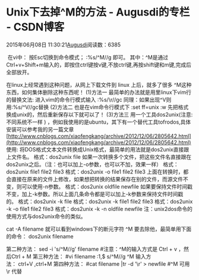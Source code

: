 
# Unix下去掉^M的方法 - Augusdi的专栏 - CSDN博客


2015年06月08日 11:30:21[Augusdi](https://me.csdn.net/Augusdi)阅读数：6385


﻿﻿
在vi中：
按Esc切换到命令模式；
:%s/^M//g
即可。
其中：^M是通过 Ctrl+v+Shift+m输入的，即按住ctrl键按v键,不放ctrl键,再按shift键和m键,完成后全部放开。

在linux上经常遇到这种问题，从网上下载文件到 linux 上后，就多了很多 ^M这种东西，如何集体删除这种东西呢！
(1)方法一
最简单的办法就是用里linux下vim行的替换文法:
进入vim的命令行模式输入
:%s/\r//gc
同理：如果出现^V则用:%s/^V//gc替换
(2)方法二
也是在vim命令行模式下
:set ff=unix
:w
先把格式换成unix的，然后重新保存以下就可以了！
(3)方法三
用一个工具dos2unix(注意:不同系统不一样 ) ，例如我使用的是ubuntu，其下有一个替代工具tofrodos,具体安装可以参考我的另一篇文章
[http://www.cnblogs.com/xiaofengkang/archive/2012/12/06/2805642.html](http://www.cnblogs.com/xiaofengkang/archive/2012/12/06/2805642.html)
使用:
将DOS格式文本文件转换成Unix格式，最简单的用法就是dos2unix直接跟上文件名。
格式：dos2unix file
如果一次转换多个文件，把这些文件名直接跟在dos2unix之后。（注：也可以加上-o参数，也可以不加，效果一样）
格式：dos2unix file1 file2 file3
格式：dos2unix -o file1 file2 file3
上面在转换时，都会直接在原来的文件上修改，如果想把转换的结果保存在别的文件，而源文件不变，则可以使用-n参数。
格式：dos2unix oldfile newfile
如果要保持文件时间戳不变，加上-k参数。所以上面几条命令都是可以加上-k参数来保持文件时间戳的。
格式：dos2unix -k file
格式：dos2unix -k file1 file2 file3
格式：dos2unix -k -o file1 file2 file3
格式：dos2unix -k -n oldfile newfile
注：unix2dos命令的使用方式与dos2unix命令的类似。


cat -A filename 就可以看到windows下的断元字符 ^M
要去除他，最简单用下面的命令：
dos2unix filename

第二种方法：
sed -i 's/^M//g' filename
\#注意：^M的输入方式是 Ctrl + v ，然后Ctrl + M
第三种方法：
\#vi filename
:1,$ s/^M//g
^M 输入方法： ctrl+V ,ctrl+M
第四种方法：
\#cat filename |tr -d '\r' > newfile
\#^M 可用 \r 代替



